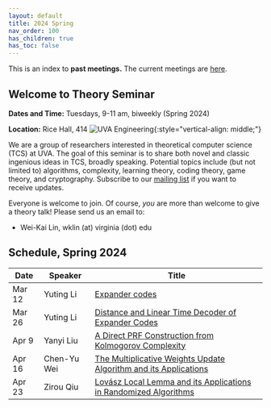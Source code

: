 ```yaml
---
layout: default
title: 2024 Spring
nav_order: 100
has_children: true
has_toc: false
---
```


This is an index to **past meetings.** The current meetings are [here](Readme.md).

Welcome to Theory Seminar
----------------------------------------
**Dates and Time:** Tuesdays, 9-11 am, biweekly (Spring 2024)

**Location:** Rice Hall, 414 
![UVA Engineering](assets/images/uva-eng.png){:style="vertical-align: middle;"}

We are a group of researchers interested in theoretical computer science (TCS) at UVA.
The goal of this seminar is to share both novel and classic ingenious ideas 
in TCS, broadly speaking.
Potential topics include (but not limited to) algorithms, complexity,
learning theory, coding theory, game theory, and cryptography.
Subscribe to our [mailing list](https://lists.virginia.edu/sympa/info/cs-theory-seminar) if you want to receive updates.

Everyone is welcome to join.
Of course, *you* are more than welcome to give a theory talk! 
Please send us an email to:

- Wei-Kai Lin, wklin (at) virginia (dot) edu

Schedule, Spring 2024
----------------------------------------

|Date    |Speaker               |Title                                    |
|--------|----------------------|-----------------------------------------|
|Mar 12  |Yuting Li             |[Expander codes](20240312-expander-codes.md)                            |
|Mar 26  |Yuting Li             |[Distance and Linear Time Decoder of Expander Codes](20240326-linear-time-expander-codes.md)             |
|Apr 9   |Yanyi Liu             |[A Direct PRF Construction from Kolmogorov Complexity](20240409-prf-from-kolm.md)                         |
|Apr 16  |Chen-Yu Wei           |[The Multiplicative Weights Update Algorithm and its Applications](20240416-multiplicative-weights.md)             |
|Apr 23  |Zirou Qiu             |[Lovász Local Lemma and its Applications in Randomized Algorithms](20240423-lovasz-local-lemma.md)             |
